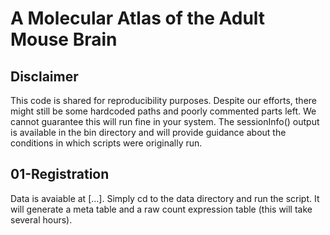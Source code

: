 # A Molecular Atlas of the Adult Mouse Brain
## Disclaimer
This code is shared for reproducibility purposes. Despite our efforts, there might still be some hardcoded paths and poorly commented parts left. We cannot guarantee this will run fine in your system. The sessionInfo() output is available in the bin directory and will provide guidance about the conditions in which scripts were originally run.

## 01-Registration
Data is avaiable at [...]. Simply cd to the data directory and run the script. It will generate a meta table and a raw count expression table (this will take several hours).